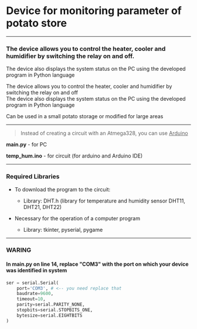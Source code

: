 # Device for monitoring parameter of potato store
___
### The device allows you to control the heater, cooler and humidifier by switching the relay on and off.
The device also displays the system status on the PC using the developed program in Python language

The device allows you to control the heater, cooler and humidifier by switching the relay on and off<br> 
The device also displays the system status on the PC using the developed program in Python language

Can be used in a small potato storage or modified for large areas
___
>Instead of creating a circuit with an Atmega328, you can use <u>Arduino</u>

**main.py** - for PC

**temp_hum.ino** - for circuit (for arduino and Arduino IDE)
___
### Required Libraries
- To download the program to the circuit:<br> 
  - Library: DHT.h (library for temperature and humidity sensor DHT11, DHT21, DHT22)<br>

- Necessary for the operation of a computer program 
  - Library: tkinter, pyserial, pygame
___
### WARING
#### **In main.py on line 14, replace "COM3" with the port on which your device was identified in system**
```python
ser = serial.Serial(
    port='COM3', # <-- you need replace that
    baudrate=9600,
    timeout=10,
    parity=serial.PARITY_NONE,
    stopbits=serial.STOPBITS_ONE,
    bytesize=serial.EIGHTBITS
)
```